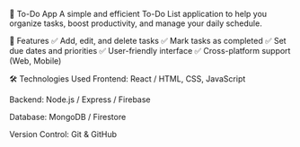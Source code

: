 📝 To-Do App
A simple and efficient To-Do List application to help you organize tasks, boost productivity, and manage your daily schedule.

📌 Features
✅ Add, edit, and delete tasks
✅ Mark tasks as completed
✅ Set due dates and priorities
✅ User-friendly interface
✅ Cross-platform support (Web, Mobile)

🛠️ Technologies Used
Frontend: React / HTML, CSS, JavaScript

Backend: Node.js / Express / Firebase

Database: MongoDB / Firestore

Version Control: Git & GitHub

